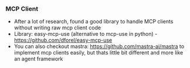 ### MCP Client
- After a lot of research, found a good library to handle MCP clients without writing raw mcp client code
- Library: easy-mcp-use (alternative to mcp-use in python) - https://github.com/dforel/easy-mcp-use
- You can also checkout mastra: https://github.com/mastra-ai/mastra to implement mcp clients easily, but thats little bit different and more like an agent framework
